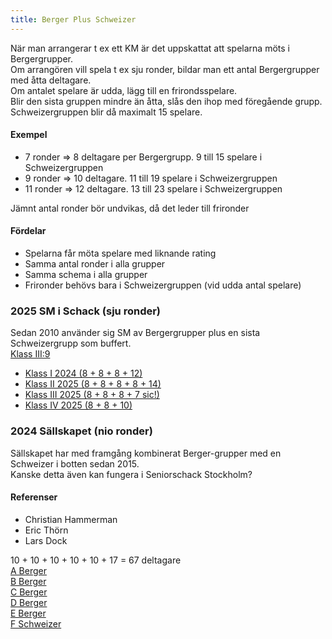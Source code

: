 ```yaml
---
title: Berger Plus Schweizer
---
```


När man arrangerar t ex ett KM är det uppskattat att spelarna möts i Bergergrupper.  
Om arrangören vill spela t ex sju ronder, bildar man ett antal Bergergrupper med åtta deltagare.  
Om antalet spelare är udda, lägg till en frirondsspelare.  
Blir den sista gruppen mindre än åtta, slås den ihop med föregående grupp.  
Schweizergruppen blir då maximalt 15 spelare.  

#### Exempel 

* 7 ronder => 8 deltagare per Bergergrupp. 9 till 15 spelare i Schweizergruppen
* 9 ronder => 10 deltagare. 11 till 19 spelare i Schweizergruppen
* 11 ronder => 12 deltagare. 13 till 23 spelare i Schweizergruppen

Jämnt antal ronder bör undvikas, då det leder till frironder  

#### Fördelar
* Spelarna får möta spelare med liknande rating
* Samma antal ronder i alla grupper
* Samma schema i alla grupper
* Frironder behövs bara i Schweizergruppen (vid udda antal spelare)

### 2025 SM i Schack (sju ronder)

Sedan 2010 använder sig SM av Bergergrupper plus en sista Schweizergrupp som buffert.  
[Klass III:9](https://schack.se/wp-content/uploads/arkiv/tavlingar/sm/resultatbok/resultatbok_2010_LUND.pdf)  

* [Klass I 2024 (8 + 8 + 8 + 12)](https://schack.se/tavlingar/resultat/sm-2024/klass-i/)
* [Klass II 2025 (8 + 8 + 8 + 8 + 14)](https://schack.se/tavlingar/resultat/sm-2025/klass-ii/)
* [Klass III 2025 (8 + 8 + 8 + 7 sic!)](https://schack.se/tavlingar/resultat/sm-2025/klass-iii/)
* [Klass IV 2025 (8 + 8 + 10)](https://schack.se/tavlingar/resultat/sm-2025/klass-iv/)

### 2024 Sällskapet (nio ronder)

Sällskapet har med framgång kombinerat Berger-grupper med en Schweizer i botten sedan 2015.  
Kanske detta även kan fungera i Seniorschack Stockholm?  

#### Referenser
* Christian Hammerman
* Eric Thörn
* Lars Dock

10 + 10 + 10 + 10 + 10 + 17 = 67 deltagare  
[A Berger](https://chess-results.com/tnr997893.aspx?lan=1&art=4)  
[B Berger](https://chess-results.com/tnr997894.aspx?lan=1&art=4)  
[C Berger](https://chess-results.com/tnr997902.aspx?lan=1&art=4)  
[D Berger](https://chess-results.com/tnr997900.aspx?lan=1&art=4)  
[E Berger](https://chess-results.com/tnr997901.aspx?lan=1&art=4)  
[F Schweizer](https://chess-results.com/tnr997911.aspx?lan=1&art=4)  

